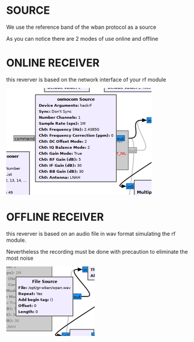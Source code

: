 # SOURCE

We use the reference band of the wban protocol as a source

As you can notice there are 2 modes of use online and offline

# ONLINE RECEIVER

this reverver is based on the network interface of your rf module

![rx](../assets/source_online.png)

# OFFLINE RECEIVER

this reverver is based on an audio file in wav format simulating the rf module.

Nevertheless the recording must be done with precaution to eliminate the most noise

![rec](../assets/source_offline.png)
